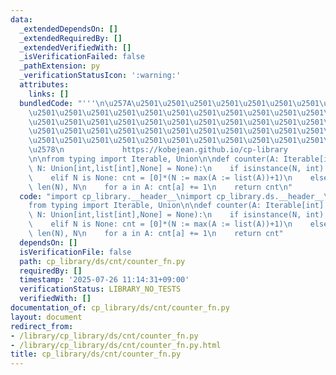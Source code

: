 ```yaml
---
data:
  _extendedDependsOn: []
  _extendedRequiredBy: []
  _extendedVerifiedWith: []
  _isVerificationFailed: false
  _pathExtension: py
  _verificationStatusIcon: ':warning:'
  attributes:
    links: []
  bundledCode: "'''\n\u257A\u2501\u2501\u2501\u2501\u2501\u2501\u2501\u2501\u2501\u2501\
    \u2501\u2501\u2501\u2501\u2501\u2501\u2501\u2501\u2501\u2501\u2501\u2501\u2501\
    \u2501\u2501\u2501\u2501\u2501\u2501\u2501\u2501\u2501\u2501\u2501\u2501\u2501\
    \u2501\u2501\u2501\u2501\u2501\u2501\u2501\u2501\u2501\u2501\u2501\u2501\u2501\
    \u2501\u2501\u2501\u2501\u2501\u2501\u2501\u2501\u2501\u2501\u2501\u2501\u2501\
    \u2578\n             https://kobejean.github.io/cp-library               \n'''\n\
    \n\nfrom typing import Iterable, Union\n\ndef counter(A: Iterable[int] = tuple(),\
    \ N: Union[int,list[int],None] = None):\n    if isinstance(N, int): cnt = [0]*N\n\
    \    elif N is None: cnt = [0]*(N := max(A := list(A))+1)\n    else:  N, cnt =\
    \ len(N), N\n    for a in A: cnt[a] += 1\n    return cnt\n"
  code: "import cp_library.__header__\nimport cp_library.ds.__header__\nimport cp_library.ds.cnt.__header__\n\
    from typing import Iterable, Union\n\ndef counter(A: Iterable[int] = tuple(),\
    \ N: Union[int,list[int],None] = None):\n    if isinstance(N, int): cnt = [0]*N\n\
    \    elif N is None: cnt = [0]*(N := max(A := list(A))+1)\n    else:  N, cnt =\
    \ len(N), N\n    for a in A: cnt[a] += 1\n    return cnt"
  dependsOn: []
  isVerificationFile: false
  path: cp_library/ds/cnt/counter_fn.py
  requiredBy: []
  timestamp: '2025-07-26 11:14:31+09:00'
  verificationStatus: LIBRARY_NO_TESTS
  verifiedWith: []
documentation_of: cp_library/ds/cnt/counter_fn.py
layout: document
redirect_from:
- /library/cp_library/ds/cnt/counter_fn.py
- /library/cp_library/ds/cnt/counter_fn.py.html
title: cp_library/ds/cnt/counter_fn.py
---
```

